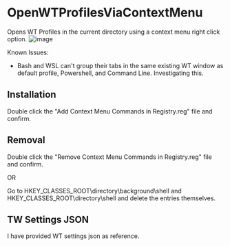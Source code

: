 # OpenWTProfilesViaContextMenu

Opens WT Profiles in the current directory using a context menu right click option.
![image](https://user-images.githubusercontent.com/12664152/235372379-a200d3fb-2181-42db-8ed1-87574b9c43c1.png)

Known Issues:
- Bash and WSL can't group their tabs in the same existing WT window as default profile, Powershell, and Command Line. Investigating this.


## Installation

Double click the "Add Context Menu Commands in Registry.reg" file and confirm.


## Removal

Double click the "Remove Context Menu Commands in Registry.reg" file and confirm.

OR

Go to HKEY_CLASSES_ROOT\directory\background\shell and HKEY_CLASSES_ROOT\directory\shell and delete the entries themselves.


## TW Settings JSON
I have provided WT settings json as reference.
